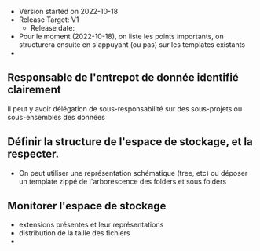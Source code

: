 - Version started on 2022-10-18
- Release Target: V1
  - Release date:
- Pour le moment (2022-10-18), on liste les points importants, on structurera ensuite en s'appuyant (ou pas) sur les templates existants
- 

## Responsable de l'entrepot de donnée identifié clairement
Il peut y avoir délégation de sous-responsabilité sur des sous-projets ou sous-ensembles des données

## Définir la structure de l'espace de stockage, et la respecter.

- On peut utiliser une représentation schématique (tree, etc) ou déposer un template zippé de l'arborescence des folders et sous folders

## Monitorer l'espace de stockage
- extensions présentes et leur représentations
- distribution de la taille des fichiers
- 
